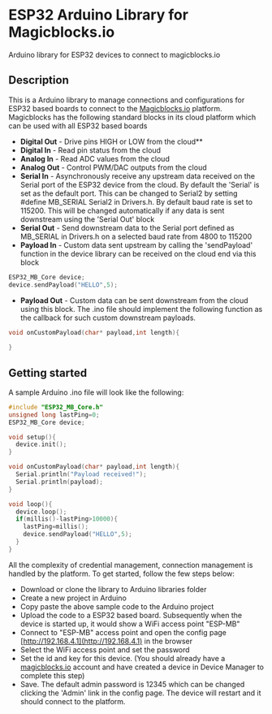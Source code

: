 # ESP32 Arduino Library for Magicblocks.io
Arduino library for ESP32 devices to connect to magicblocks.io

## Description

This is a Arduino library to manage connections and configurations for ESP32 based boards to connect to the [Magicblocks.io](http://magicblocks.io) platform. Magicblocks has the following standard blocks in its cloud platform which can be used with all ESP32 based boards
* **Digital Out** - Drive pins HIGH or LOW from the cloud**
* **Digital In** - Read pin status from the cloud
* **Analog In** - Read ADC values from the cloud
* **Analog Out** - Control PWM/DAC outputs from the cloud
* **Serial In** - Asynchronously receive any upstream data received on the Serial port of the ESP32 device from the cloud. By default the 'Serial' is set as the default port. This can be changed to Serial2 by setting #define MB_SERIAL Serial2 in Drivers.h. By default baud rate is set to 115200. This will be changed automatically if any data is sent downstream using the 'Serial Out' block
* **Serial Out** - Send downstream data to the Serial port defined as MB_SERIAL in Drivers.h on a selected baud rate from 4800 to 115200
* **Payload In** - Custom data sent upstream by calling the 'sendPayload' function in the device library can be received on the cloud end via this block
```C
ESP32_MB_Core device;
device.sendPayload("HELLO",5);
```
* **Payload Out** - Custom data can be sent downstream from the cloud using this block. The .ino file should implement the following function as the callback for such custom downstream payloads.
```C
void onCustomPayload(char* payload,int length){
 
}
```

## Getting started

A sample Arduino .ino file will look like the following:
```C
#include "ESP32_MB_Core.h"
unsigned long lastPing=0;
ESP32_MB_Core device;

void setup(){
  device.init();
}

void onCustomPayload(char* payload,int length){
  Serial.println("Payload received!");
  Serial.println(payload);
}

void loop(){
  device.loop();
  if(millis()-lastPing>10000){
    lastPing=millis();
    device.sendPayload("HELLO",5);
  }
}
```

All the complexity of credential management, connection management is handled by the platform. To get started, follow the few steps below:
* Download or clone the library to Arduino libraries folder
* Create a new project in Arduino
* Copy paste the above sample code to the Arduino project
* Upload the code to a ESP32 based board. Subsequently when the device is started up, it would show a WiFi access point "ESP-MB" 
* Connect to "ESP-MB" access point and open the config page [http://192.168.4.1](http://192.168.4.1) in the browser
* Select the WiFi access point and set the password
* Set the id and key for this device. (You should already have a [magicblocks.io](http://magicblocks.io) account and have created a device in Device Manager to complete this step)
* Save. The default admin password is 12345 which can be changed clicking the 'Admin' link in the config page. The device will restart and it should connect to the platform.

